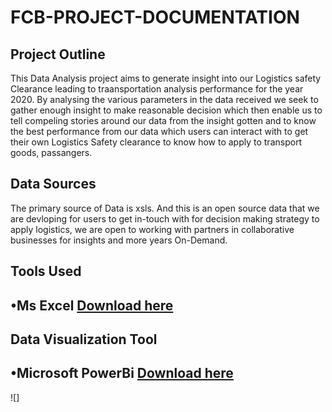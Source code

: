 # FCB-PROJECT-DOCUMENTATION
## Project Outline 
This Data Analysis project aims to generate insight into our Logistics safety Clearance leading to traansportation analysis performance for the year 2020. By analysing the various parameters in the data received we seek to gather enough insight to make reasonable decision which then enable us to tell compeling stories around our data from the insight gotten and to know the best performance from our data which users can interact with to get their own Logistics Safety clearance to know how to apply to transport goods, passangers.
## Data Sources
The primary source of Data is xsls. And this is an open source data that we are devloping for users to get in-touch with for decision making strategy to apply logistics, we are open to working with partners in collaborative businesses for insights and more years On-Demand.

## Tools Used
•Ms Excel [Download here](www.microsoft.com)
---

## Data Visualization Tool
•Microsoft PowerBi [Download here](www.microsoft.com/en-us/power-platform/products/power-bi)
---

![] 






